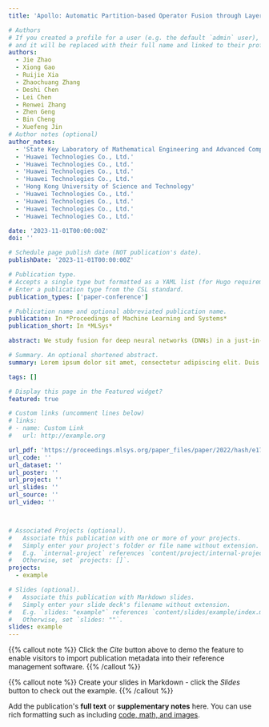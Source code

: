 ```yaml
---
title: 'Apollo: Automatic Partition-based Operator Fusion through Layer by Layer Optimization'

# Authors
# If you created a profile for a user (e.g. the default `admin` user), write the username (folder name) here
# and it will be replaced with their full name and linked to their profile.
authors:
  - Jie Zhao
  - Xiong Gao
  - Ruijie Xia
  - Zhaochuang Zhang
  - Deshi Chen
  - Lei Chen
  - Renwei Zhang
  - Zhen Geng
  - Bin Cheng
  - Xuefeng Jin
# Author notes (optional)
author_notes:
  - 'State Key Laboratory of Mathematical Engineering and Advanced Computing'
  - 'Huawei Technologies Co., Ltd.'
  - 'Huawei Technologies Co., Ltd.'
  - 'Huawei Technologies Co., Ltd.'
  - 'Huawei Technologies Co., Ltd.'
  - 'Hong Kong University of Science and Technology'
  - 'Huawei Technologies Co., Ltd.'
  - 'Huawei Technologies Co., Ltd.'
  - 'Huawei Technologies Co., Ltd.'
  - 'Huawei Technologies Co., Ltd.'

date: '2023-11-01T00:00:00Z'
doi: ''

# Schedule page publish date (NOT publication's date).
publishDate: '2023-11-01T00:00:00Z'

# Publication type.
# Accepts a single type but formatted as a YAML list (for Hugo requirements).
# Enter a publication type from the CSL standard.
publication_types: ['paper-conference']

# Publication name and optional abbreviated publication name.
publication: In *Proceedings of Machine Learning and Systems*
publication_short: In *MLSys*

abstract: We study fusion for deep neural networks (DNNs) in a just-in-time (JIT) compilation framework Apollo. It considers both memory- and compute-bound tensor operators for fusion, and integrates graph-level node grouping and operator-level loop fusion closely, widening the fusion search space. Apollo enables the upward feedback from the downstream loop optimizer, enforcing the graph engine to regenerate partition patterns amenable to the downstream pass and thus resolving the scalability issue. Besides data locality, Apollo also exploits the parallelism between independent tensor operators, further improving the performance of DNN workloads. Experimental results on training workloads show that Apollo outperforms TensorFlow and XLA by 1.86× and 1.37× on a single GPU, and 1.96× and 1.18× on multiple GPUs. Apollo also improves the performance of a vendor-provided DNN framework by 19.7% on a domain-specific accelerator. In addition, the results of inference workloads demonstrate the general applicability of our fusion framework.

# Summary. An optional shortened abstract.
summary: Lorem ipsum dolor sit amet, consectetur adipiscing elit. Duis posuere tellus ac convallis placerat. Proin tincidunt magna sed ex sollicitudin condimentum.

tags: []

# Display this page in the Featured widget?
featured: true

# Custom links (uncomment lines below)
# links:
# - name: Custom Link
#   url: http://example.org

url_pdf: 'https://proceedings.mlsys.org/paper_files/paper/2022/hash/e175e8a86d28d935be4f43719651f86d-Abstract.html'
url_code: ''
url_dataset: ''
url_poster: ''
url_project: ''
url_slides: ''
url_source: ''
url_video: ''



# Associated Projects (optional).
#   Associate this publication with one or more of your projects.
#   Simply enter your project's folder or file name without extension.
#   E.g. `internal-project` references `content/project/internal-project/index.md`.
#   Otherwise, set `projects: []`.
projects:
  - example

# Slides (optional).
#   Associate this publication with Markdown slides.
#   Simply enter your slide deck's filename without extension.
#   E.g. `slides: "example"` references `content/slides/example/index.md`.
#   Otherwise, set `slides: ""`.
slides: example
---
```


{{% callout note %}}
Click the _Cite_ button above to demo the feature to enable visitors to import publication metadata into their reference management software.
{{% /callout %}}

{{% callout note %}}
Create your slides in Markdown - click the _Slides_ button to check out the example.
{{% /callout %}}

Add the publication's **full text** or **supplementary notes** here. You can use rich formatting such as including [code, math, and images](https://docs.hugoblox.com/content/writing-markdown-latex/).
